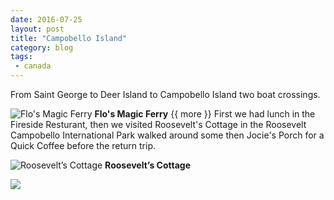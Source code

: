```yaml
---
date: 2016-07-25
layout: post
title: "Campobello Island"
category: blog
tags:
 - canada
---
```


<!--start excerpt-->
From Saint George to Deer Island to Campobello Island two boat crossings. 

![Flo's Magic Ferry](/images/2016/2016-07-25-campobello-island-1.jpg)
**Flo's Magic Ferry**
{{ more }}
First we had lunch in the Fireside Resturant, then we visited Roosevelt's Cottage in the
Roosevelt Campobello International Park walked around some then Jocie's Porch
for a Quick Coffee before the return trip.

![Roosevelt’s Cottage](/images/2016/2016-07-25-campobello-island-2.jpg)
**Roosevelt’s Cottage**

![](/images/2016/2016-07-25-campobello-island-3.jpg)
